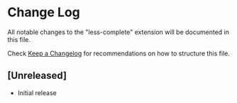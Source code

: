 # Change Log

All notable changes to the "less-complete" extension will be documented in this file.

Check [Keep a Changelog](http://keepachangelog.com/) for recommendations on how to structure this file.

## [Unreleased]

- Initial release
